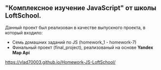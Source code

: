 ## "Комплексное изучение JavaScript" от школы LoftSchool.
Данный проект был реализован в качестве выпускного проекта, в который входило:
<ul>
<li>Семь домашних заданий по JS (homework_1 - homework-7)</li>
  <li>Финальный проект (final_project), реализованый на основе <b>Yandex Map Api</b></li>
</ul>

https://vlad70003.github.io/Homework-JS-LoftSchool/
